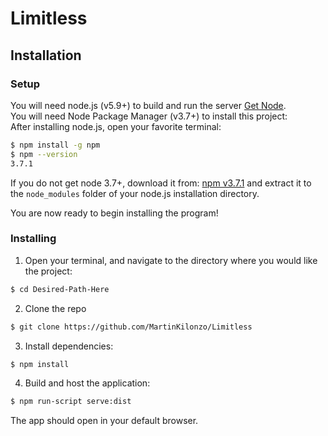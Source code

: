 # Limitless

## Installation

### Setup
You will need node.js (v5.9+) to build and run the server [Get Node](https://nodejs.org/en/download/current/).  
You will need Node Package Manager (v3.7+) to install this project:  
After installing node.js, open your favorite terminal:
```bash
$ npm install -g npm
$ npm --version
3.7.1
```
If you do not get node 3.7+, download it from: [npm v3.7.1](https://registry.npmjs.org/npm/-/npm-3.7.3.tgz) and extract it to the `node_modules` folder of your node.js installation directory.

You are now ready to begin installing the program!


### Installing
1. Open your terminal, and navigate to the directory where you would like the project:

  ```bash
  $ cd Desired-Path-Here
  ```
2. Clone the repo

  ``` bash
  $ git clone https://github.com/MartinKilonzo/Limitless
  ```
3. Install dependencies:

  ```bash
  $ npm install
  ```
4. Build and host the application:

  ```bash
  $ npm run-script serve:dist
  ```
The app should open in your default browser.
